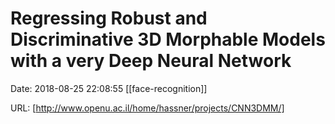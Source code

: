 # Regressing Robust and Discriminative 3D Morphable Models with a very Deep Neural Network

Date: 2018-08-25 22:08:55
[[face-recognition]]

URL: [http://www.openu.ac.il/home/hassner/projects/CNN3DMM/]
